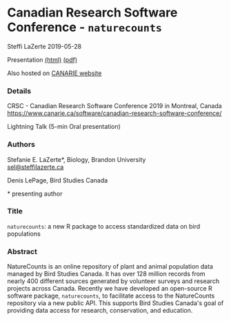 Canadian Research Software Conference - `naturecounts`
================
Steffi LaZerte
2019-05-28

Presentation [(html)](http://steffilazerte.github.io/Presentations/2019-05%20CRSC%20-%20naturecounts/LaZerte_CRSC_2019.html) [(pdf)](http://steffilazerte.github.io/Presentations/2019-05%20CRSC%20-%20naturecounts/LaZerte_CRSC_2019.pdf)

Also hosted on [CANARIE website](https://www.canarie.ca/software/canadian-research-software-conference/program-details/)

### Details

CRSC - Canadian Research Software Conference 2019 in Montreal, Canada
<https://www.canarie.ca/software/canadian-research-software-conference/>

Lightning Talk (5-min Oral presentation)

### Authors

Stefanie E. LaZerte\*, Biology, Brandon University  
<sel@steffilazerte.ca>

Denis LePage, Bird Studies Canada

\* presenting author

### Title

`naturecounts`: a new R package to access standardized data on bird populations

### Abstract

NatureCounts is an online repository of plant and animal population data managed by Bird Studies Canada. It has over 128 million records from nearly 400 different sources generated by volunteer surveys and research projects across Canada. Recently we have developed an open-source R software package, `naturecounts`, to facilitate access to the NatureCounts repository via a new public API. This supports Bird Studies Canada's goal of providing data access for research, conservation, and education.
